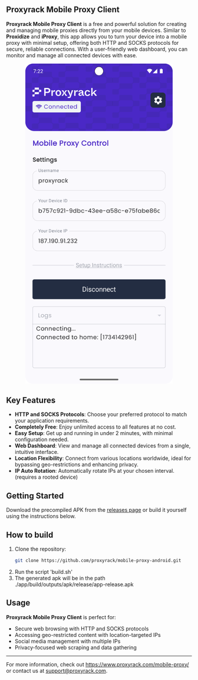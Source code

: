 ## Proxyrack Mobile Proxy Client

**Proxyrack Mobile Proxy Client** is a free and powerful solution for creating and managing mobile proxies directly from your mobile devices. Similar to **Proxidize** and **iProxy**, this app allows you to turn your device into a mobile proxy with minimal setup, offering both HTTP and SOCKS protocols for secure, reliable connections. With a user-friendly web dashboard, you can monitor and manage all connected devices with ease.

<p align="center">
  <img src="./screenshots/screenshot_1.png" style="max-width: 100%; height: auto" width="400">
</p>

## Key Features

- **HTTP and SOCKS Protocols**: Choose your preferred protocol to match your application requirements.
- **Completely Free**: Enjoy unlimited access to all features at no cost.
- **Easy Setup**: Get up and running in under 2 minutes, with minimal configuration needed.
- **Web Dashboard**: View and manage all connected devices from a single, intuitive interface.
- **Location Flexibility**: Connect from various locations worldwide, ideal for bypassing geo-restrictions and enhancing privacy.
- **IP Auto Rotation**: Automatically rotate IPs at your chosen interval. (requires a rooted device)

## Getting Started

Download the precompiled APK from the [releases page](https://github.com/proxyrack/mobile-proxy-android/releases)
or build it yourself using the instructions below.

## How to build
1. Clone the repository:
    ```bash
    git clone https://github.com/proxyrack/mobile-proxy-android.git
    ```
1. Run the script 'build.sh'
2. The generated apk will be in the path ./app/build/outputs/apk/release/app-release.apk

## Usage

**Proxyrack Mobile Proxy Client** is perfect for:

- Secure web browsing with HTTP and SOCKS protocols
- Accessing geo-restricted content with location-targeted IPs
- Social media management with multiple IPs
- Privacy-focused web scraping and data gathering

---

For more information, check out https://www.proxyrack.com/mobile-proxy/ or contact us at [support@proxyrack.com](mailto:support@proxyrack.com).
